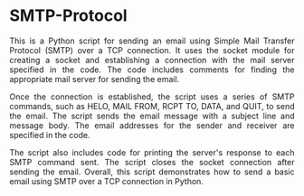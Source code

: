 # SMTP-Protocol
<p align="justify">This is a Python script for sending an email using Simple Mail Transfer Protocol (SMTP) over a TCP connection. It uses the socket module for creating a socket and establishing a connection with the mail server specified in the code. The code includes comments for finding the appropriate mail server for sending the email.</p>

<p align="justify">Once the connection is established, the script uses a series of SMTP commands, such as HELO, MAIL FROM, RCPT TO, DATA, and QUIT, to send the email. The script sends the email message with a subject line and message body. The email addresses for the sender and receiver are specified in the code.</p>

<p align="justify">The script also includes code for printing the server's response to each SMTP command sent. The script closes the socket connection after sending the email. Overall, this script demonstrates how to send a basic email using SMTP over a TCP connection in Python.</p>

